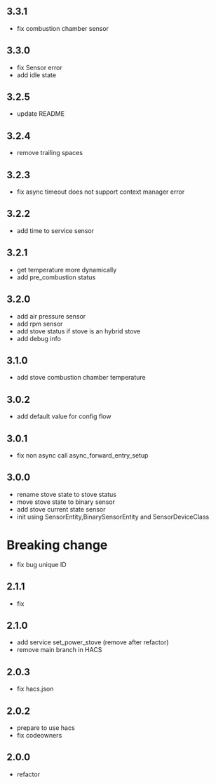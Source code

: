 3.3.1
----
- fix combustion chamber sensor

3.3.0
----

- fix Sensor error
- add idle state

3.2.5
----

- update README

3.2.4
----

- remove trailing spaces

3.2.3
----

- fix async timeout does not support context manager error

3.2.2
----

- add time to service sensor

3.2.1
----

- get temperature more dynamically
- add pre_combustion status

3.2.0
----

- add air pressure sensor
- add rpm sensor
- add stove status if stove is an hybrid stove
- add debug info

3.1.0
----

- add stove combustion chamber temperature

3.0.2
----

- add default value for config flow

3.0.1
----

- fix non async call async_forward_entry_setup

3.0.0
----

- rename stove state to stove status
- move stove state to binary sensor
- add stove current state sensor
- init using SensorEntity,BinarySensorEntity and SensorDeviceClass
# Breaking change
- fix bug unique ID

2.1.1
-----

- fix

2.1.0
-----

- add service set_power_stove (remove after refactor)
- remove main branch in HACS

2.0.3
-----

- fix hacs.json

2.0.2
-----
- prepare to use hacs
- fix codeowners

2.0.0
-----

- refactor
